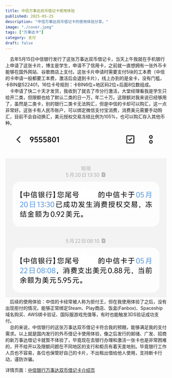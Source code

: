 ```yaml
---
title: 中信万事达双币借记卡使用体验
published: 2025-05-25
description: "中信万事达双币借记卡的使用体验分享。"
image: "./cover.jpeg"
tags: ["万事达卡"]
category: 支付
draft: false
---
```


&ensp;&ensp;去年5月15日中信银行发行了这张万事达双币借记卡，当天上午我就在手机银行上申请了这张卡片，博主是学生，申请不了信用卡，之前就一直想拥有一张外币卡能够在国外网站、谷歌商店上支付。这张卡片申请时需要支付5块的工本费（中信的卡申请一般都要工本费，激活后会退到卡片），线上办到的是金卡，没有门槛，卡BIN是522401，16位卡号规则：卡BIN6位+地区码2位+后面8位数组成。<br>
&ensp;&ensp;卡申请了快二十天才发货，我收到了就去了市分行激活，大堂经理看我是学生只给开二类，但限额也给了默认二类的日一万，年二十万。这限额对我来说已经够用了，虽然是二类卡，别的银行二类卡无法购汇，但是中信的卡却可以购汇，这一点非常好。这张卡有人民币账户，可以绑定微信支付宝消费，消费美元需要手动购汇，目前不会自动换汇，美元授权交易冻结比例为105%，也可以购汇存入其他币种。<br>
![pic](./01.jpg "图片")
&ensp;&ensp;后续的使用体验：中信的卡经常被人称为拒付王，但在我使用体验了之后，没有出现拒付的情况，能够正常绑定Steam、Play商店、饭盒(Fanbox)、Spaceship域名购买、AWS绑卡验证、国际服游戏充值等，有时也能触发3DS验证成功支付。<br>
&ensp;&ensp;总的来说，中信银行的这张万事达双币借记卡符合我的预期，能够满足我的支付需求。以上就是国内发行的外币借记卡使用体验，像之后发行的邮储、广发、招商的新万事达借记卡就暂不体验了，毕竟现在去银行办理和激活一张卡也是非常困难的，开不给开以及限额问题在不同地区的支行和柜员有着天差地别。毕竟银行工作人员也不容易，各位也保管好自己的卡片，不出租出借给他人使用，支持断卡行动，谨防诈骗。

详情页面：[中信银行万事达双币借记卡介绍页](https://wap.bank.ecitic.com/NMBFOServer/MobileBankWeb/?index=SmartCube.PageNoHeader&pageId=5251)
